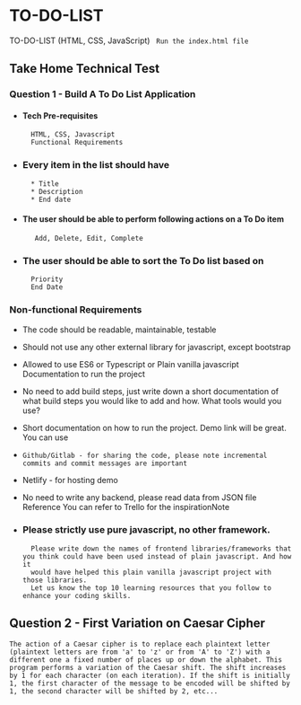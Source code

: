 # TO-DO-LIST

TO-DO-LIST (HTML, CSS, JavaScript)
`` Run the index.html file``


## Take Home Technical Test
### Question 1 - Build A To Do List Application
* #### Tech Pre-requisites
		HTML, CSS, Javascript
		Functional Requirements
		
* ### Every item in the list should have
		* Title
		* Description
		* End date
* #### The user should be able to perform following actions on a To Do item
		 Add, Delete, Edit, Complete
* ### The user should be able to sort the To Do list based on
		Priority
		End Date
### Non-functional Requirements
* The code should be readable, maintainable, testable
* Should not use any other external library for javascript, except bootstrap
* Allowed to use ES6 or Typescript or Plain vanilla javascript Documentation to run the project
* No need to add build steps, just write down a short documentation of what build steps you would like to add and how. What tools would you use?
* Short documentation on how to run the project. Demo link will be great. You can use
* `Github/Gitlab - for sharing the code, please note incremental commits and commit messages are important`
* Netlify - for hosting demo
* No need to write any backend, please read data from JSON file Reference
You can refer to Trello for the inspirationNote

* ### Please strictly use pure javascript, no other framework.
		Please write down the names of frontend libraries/frameworks that you think could have been used instead of plain javascript. And how it
		would have helped this plain vanilla javascript project with those libraries.
		Let us know the top 10 learning resources that you follow to enhance your coding skills.
		
## Question 2 - First Variation on Caesar Cipher
`The action of a Caesar cipher is to replace each plaintext letter (plaintext letters are from 'a' to 'z' or from 'A' to 'Z') with a different one a fixed
number of places up or down the alphabet.
This program performs a variation of the Caesar shift. The shift increases by 1 for each character (on each iteration).
If the shift is initially 1, the first character of the message to be encoded will be shifted by 1, the second character will be shifted by 2, etc...`